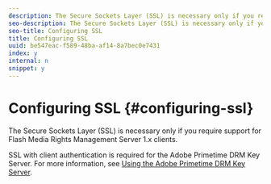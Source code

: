 ```yaml
---
description: The Secure Sockets Layer (SSL) is necessary only if you require support for Flash Media Rights Management Server 1.x clients.
seo-description: The Secure Sockets Layer (SSL) is necessary only if you require support for Flash Media Rights Management Server 1.x clients.
seo-title: Configuring SSL
title: Configuring SSL
uuid: be547eac-f589-48ba-af14-8a7bec0e7431
index: y
internal: n
snippet: y
---
```


# Configuring SSL {#configuring-ssl}

The Secure Sockets Layer (SSL) is necessary only if you require support for Flash Media Rights Management Server 1.x clients.

SSL with client authentication is required for the Adobe Primetime DRM Key Server. For more information, see [Using the Adobe Primetime DRM Key Server](https://help.adobe.com/en_US/primetime/drm/5.3/using-the-drm-key-server/index.html#concept-Using_the_Adobe_Primetime_DRM_Key_Server). 

